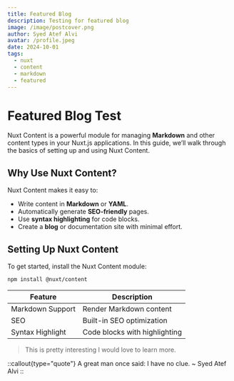 ```yaml
---
title: Featured Blog
description: Testing for featured blog
image: /image/postcover.png
author: Syed Atef Alvi
avatar: /profile.jpeg
date: 2024-10-01
tags:
  - nuxt
  - content
  - markdown
  - featured
---
```


# Featured Blog Test

Nuxt Content is a powerful module for managing **Markdown** and other content types in your Nuxt.js applications. In this guide, we’ll walk through the basics of setting up and using Nuxt Content.

## Why Use Nuxt Content?

Nuxt Content makes it easy to:

- Write content in **Markdown** or **YAML**.
- Automatically generate **SEO-friendly** pages.
- Use **syntax highlighting** for code blocks.
- Create a **blog** or documentation site with minimal effort.

## Setting Up Nuxt Content

To get started, install the Nuxt Content module:

```bash
npm install @nuxt/content
```

| Feature          | Description                   |
| ---------------- | ----------------------------- |
| Markdown Support | Render Markdown content       |
| SEO              | Built-in SEO optimization     |
| Syntax Highlight | Code blocks with highlighting |

> This is pretty interesting I would love to learn more.

::callout{type="quote"}
A great man once said: I have no clue.
~ Syed Atef Alvi
::
